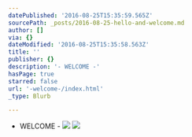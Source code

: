 ```yaml
---
datePublished: '2016-08-25T15:35:59.565Z'
sourcePath: _posts/2016-08-25-hello-and-welcome.md
author: []
via: {}
dateModified: '2016-08-25T15:35:58.563Z'
title: ''
publisher: {}
description: '- WELCOME -'
hasPage: true
starred: false
url: '-welcome-/index.html'
_type: Blurb

---
```

- WELCOME -
![](https://the-grid-user-content.s3-us-west-2.amazonaws.com/2a0e693d-b7d1-468b-8120-2fbf8b3016eb.jpg)
![](https://the-grid-user-content.s3-us-west-2.amazonaws.com/a7e46a59-9cb6-4f5e-9f65-8fcff8721b7d.jpg)